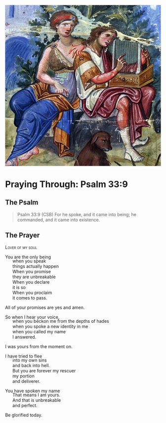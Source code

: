 <img class="intro-right" src="art-paris-psalter.jpg">

<style>
  li {list-style-type: none;}
  p + ul {
    margin-top: -18px;
}
</style>

# Praying Through: Psalm 33:9

## The Psalm

>Psalm 33:9 (CSB)   For he spoke, and it came into being; he commanded, and it came into existence.

## The Prayer

<div style="font-variant: small-caps;">Lover of my soul</div>

You are the only being
* when you speak
* things actually happen
* When you promise
* they are unbreakable
* When you declare
* it is so
* When you proclaim
* it comes to pass.

All of your promises are yes and amen.

So when I hear your voice,
* when you beckon me from the depths of hades
* when you spoke a new identity in me
* when you called my name
* I answered.

I was yours from the moment on.

I have tried to flee
* into my own sins
* and back into hell.
* But you are forever my rescuer
* my portion
* and deliverer.

You have spoken my name
* That means I am yours.
* And that is unbreakable
* and perfect.

Be glorified today.

